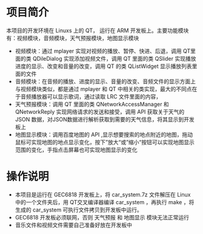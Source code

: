 # 项目简介
本项目的开发环境在 Linuxs 上的 QT， 运行在 ARM 开发板上。主要功能模块有：视频模块，音频模块，天气预报模块，地图显示模块
- 视频模块：通过 mplayer 实现对视频的播放、暂停、快进、后退，调用 QT里面的类 QDileDialog 实现添加视频文件，调用 QT 里面的类 QSlider 实现播放进度的显示、改变和音量的改变，调用 QT 的类 QListWidget 显示播放列表里面的文件
- 音频模块：在音频的播放、进度的显示、音量的改变、音频文件的显示方面上与视频模块类似，都是通过 mplayer 和 QT 中相关的类实现，最大的不同点在于音频播放器可以显示歌词，通过读取 LRC 文件里面的内容，
- 天气预报模块：调用 QT 里面的类 QNetworkAccessManager 和 QNetworkReply 实现网络请求的发送和接受，调用 API 获取关于天气的 JSON 数据，对JSON数据进行解析获取到需要的天气信息，将其显示到开发板上
- 地图显示模块：调用百度地图的 API ,显示想要搜索的地点附近的地图，拖动鼠标可实现地图的地点显示变化，按下”放大“或”缩小“按钮可以实现地图显示范围的变化，手指点击屏幕也可实现地图显示的变化

# 操作说明
- 本项目是运行在 GEC6818 开发板上，将 car_system.7z 文件解压在 Linux 中的一个文件夹后，用 QT交叉编译器编译 car_system ，再执行 make ，将生成的 car_system 可执行文件拷贝到开发板中运行。
- GEC6818 开发板必须联网，否则 天气预报 和 地图显示 模块无法正常运行
- 音乐文件和视频文件需要自己准备好放在开发板中
